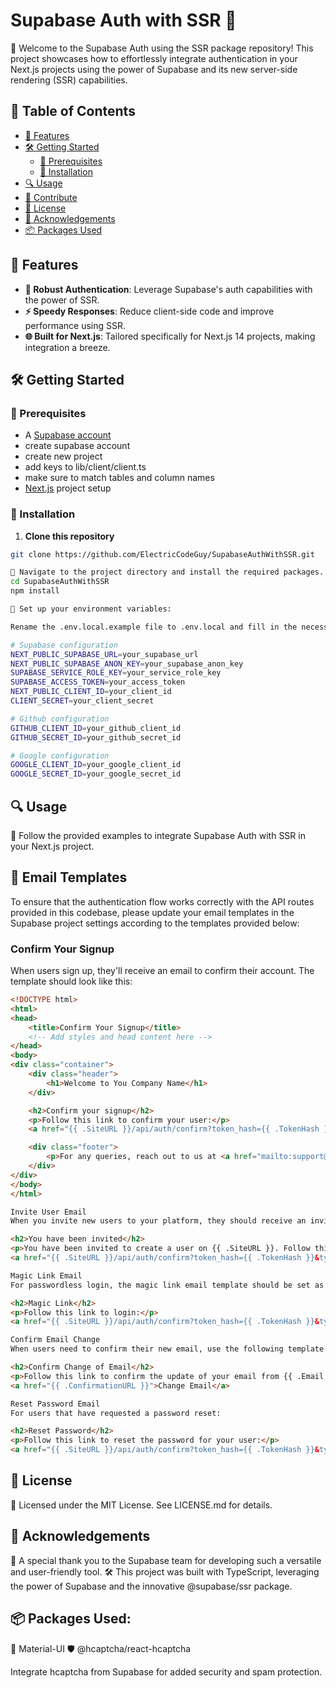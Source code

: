 # Supabase Auth with SSR 🚀

🎉 Welcome to the Supabase Auth using the SSR package repository! This project showcases how to effortlessly integrate authentication in your Next.js projects using the power of Supabase and its new server-side rendering (SSR) capabilities.

## 🚀 Table of Contents

- [🌟 Features](#-features)
- [🛠 Getting Started](#-getting-started)
  - [🔧 Prerequisites](#-prerequisites)
  - [💽 Installation](#-installation)
- [🔍 Usage](#-usage)
- [🤝 Contribute](#-contribute)
- [📜 License](#-license)
- [🙏 Acknowledgements](#-acknowledgements)
- [📦 Packages Used](#-packages-used)

## 🌟 Features

- **🔐 Robust Authentication**: Leverage Supabase's auth capabilities with the power of SSR.
- **⚡ Speedy Responses**: Reduce client-side code and improve performance using SSR.
- **🌐 Built for Next.js**: Tailored specifically for Next.js 14 projects, making integration a breeze.

## 🛠 Getting Started

### 🔧 Prerequisites

- A [Supabase account](https://supabase.io/)
 - create supabase account
 - create new project
 - add keys to lib/client/client.ts
 - make sure to match tables and column names
- [Next.js](https://nextjs.org/) project setup

### 💽 Installation

1. **Clone this repository**

```bash
git clone https://github.com/ElectricCodeGuy/SupabaseAuthWithSSR.git

📂 Navigate to the project directory and install the required packages.
cd SupabaseAuthWithSSR
npm install

🔑 Set up your environment variables:

Rename the .env.local.example file to .env.local and fill in the necessary values.

# Supabase configuration
NEXT_PUBLIC_SUPABASE_URL=your_supabase_url
NEXT_PUBLIC_SUPABASE_ANON_KEY=your_supabase_anon_key
SUPABASE_SERVICE_ROLE_KEY=your_service_role_key
SUPABASE_ACCESS_TOKEN=your_access_token
NEXT_PUBLIC_CLIENT_ID=your_client_id
CLIENT_SECRET=your_client_secret

# Github configuration
GITHUB_CLIENT_ID=your_github_client_id
GITHUB_SECRET_ID=your_github_secret_id

# Google configuration
GOOGLE_CLIENT_ID=your_google_client_id
GOOGLE_SECRET_ID=your_google_secret_id


```

## 🔍 Usage
📖 Follow the provided examples to integrate Supabase Auth with SSR in your Next.js project.

## 📧 Email Templates

To ensure that the authentication flow works correctly with the API routes provided in this codebase, please update your email templates in the Supabase project settings according to the templates provided below:

### Confirm Your Signup

When users sign up, they'll receive an email to confirm their account. The template should look like this:

```html
<!DOCTYPE html>
<html>
<head>
    <title>Confirm Your Signup</title>
    <!-- Add styles and head content here -->
</head>
<body>
<div class="container">
    <div class="header">
        <h1>Welcome to You Company Name</h1>
    </div>

    <h2>Confirm your signup</h2>
    <p>Follow this link to confirm your user:</p>
    <a href="{{ .SiteURL }}/api/auth/confirm?token_hash={{ .TokenHash }}&type=email">Confirm your email</a>

    <div class="footer">
        <p>For any queries, reach out to us at <a href="mailto:support@nordiskapihub.com">support@YourCompanyName.com</a></p>
    </div>
</div>
</body>
</html>

Invite User Email
When you invite new users to your platform, they should receive an invitation like this:

<h2>You have been invited</h2>
<p>You have been invited to create a user on {{ .SiteURL }}. Follow this link to accept the invite:</p>
<a href="{{ .SiteURL }}/api/auth/confirm?token_hash={{ .TokenHash }}&type=invite&next=/auth-password-update">Accept the invite</a>

Magic Link Email
For passwordless login, the magic link email template should be set as follows:

<h2>Magic Link</h2>
<p>Follow this link to login:</p>
<a href="{{ .SiteURL }}/api/auth/confirm?token_hash={{ .TokenHash }}&type=email">Log In</a>

Confirm Email Change
When users need to confirm their new email, use the following template:

<h2>Confirm Change of Email</h2>
<p>Follow this link to confirm the update of your email from {{ .Email }} to {{ .NewEmail }}:</p>
<a href="{{ .ConfirmationURL }}">Change Email</a>

Reset Password Email
For users that have requested a password reset:

<h2>Reset Password</h2>
<p>Follow this link to reset the password for your user:</p>
<a href="{{ .SiteURL }}/api/auth/confirm?token_hash={{ .TokenHash }}&type=recovery&next=/auth-password-update">Reset Password</a>

```



## 📜 License
🔖 Licensed under the MIT License. See LICENSE.md for details.

## 🙏 Acknowledgements

🎉 A special thank you to the Supabase team for developing such a versatile and user-friendly tool.
🛠 This project was built with TypeScript, leveraging the power of Supabase and the innovative @supabase/ssr package.

## 📦 Packages Used:

🧰 Material-UI
🛡 @hcaptcha/react-hcaptcha

Integrate hcaptcha from Supabase for added security and spam protection.